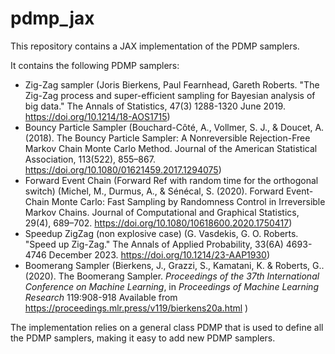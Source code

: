 # pdmp_jax


This repository contains a JAX implementation of the PDMP samplers. 

It contains the following PDMP samplers:
- Zig-Zag sampler (Joris Bierkens, Paul Fearnhead, Gareth Roberts. "The Zig-Zag process and super-efficient sampling for Bayesian analysis of big data." The Annals of Statistics, 47(3) 1288-1320 June 2019. https://doi.org/10.1214/18-AOS1715)
- Bouncy Particle Sampler (Bouchard-Côté, A., Vollmer, S. J., & Doucet, A. (2018). The Bouncy Particle Sampler: A Nonreversible Rejection-Free Markov Chain Monte Carlo Method. Journal of the American Statistical Association, 113(522), 855–867. https://doi.org/10.1080/01621459.2017.1294075)
- Forward Event Chain (Forward Ref with random time for the orthogonal switch) (Michel, M., Durmus, A., & Sénécal, S. (2020). Forward Event-Chain Monte Carlo: Fast Sampling by Randomness Control in Irreversible Markov Chains. Journal of Computational and Graphical Statistics, 29(4), 689–702. https://doi.org/10.1080/10618600.2020.1750417)
- Speedup ZigZag (non explosive case) (G. Vasdekis, G. O. Roberts. "Speed up Zig-Zag." The Annals of Applied Probability, 33(6A) 4693-4746 December 2023. https://doi.org/10.1214/23-AAP1930)
- Boomerang Sampler (Bierkens, J., Grazzi, S., Kamatani, K. &amp; Roberts, G.. (2020). The Boomerang Sampler. <i>Proceedings of the 37th International Conference on Machine Learning</i>, in <i>Proceedings of Machine Learning Research</i> 119:908-918 Available from https://proceedings.mlr.press/v119/bierkens20a.html )


The implementation relies on a general class PDMP that is used to define all the PDMP samplers, making it easy to add new PDMP samplers.

